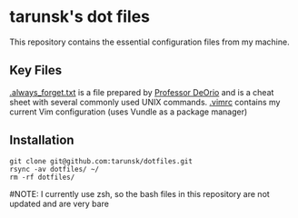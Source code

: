 tarunsk's dot files
====================

This repository contains the essential configuration files from my machine.

## Key Files
[.always_forget.txt](.always_forget.txt) is a file prepared by [Professor DeOrio](https://github.com/awdeorio) and is a cheat sheet with several commonly used UNIX commands.
[.vimrc](.vimrc) contains my current Vim configuration (uses Vundle as a package manager)

## Installation
```
git clone git@github.com:tarunsk/dotfiles.git
rsync -av dotfiles/ ~/
rm -rf dotfiles/
```

#NOTE:
I currently use zsh, so the bash files in this repository are not updated and are very bare
